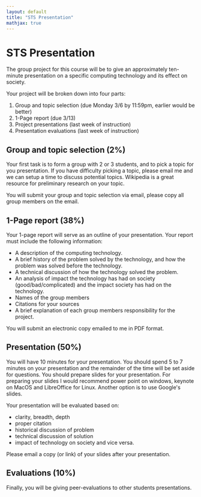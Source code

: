 ```yaml
---
layout: default
title: "STS Presentation"
mathjax: true
---
```


# STS Presentation

The group project for this course will be to give an approximately ten-minute
presentation on a specific computing technology and its effect on society.

Your project will be broken down into four parts:

1. Group and topic selection (due Monday 3/6 by 11:59pm, earlier would be better)
2. 1-Page report (due 3/13)
3. Project presentations (last week of instruction)
4. Presentation evaluations (last week of instruction)

## Group and topic selection (2%)

Your first task is to form a group with 2 or 3 students, and to pick a topic for
you presentation. If you have difficulty picking a topic, please email me and
we can setup a time to discuss potential topics. Wikipedia is a great resource
for preliminary research on your topic.

You will submit your group and topic selection via email, please copy all group
members on the email.

## 1-Page report (38%)

Your 1-page report will serve as an outline of your presentation. Your report
must include the following information:

- A description of the computing technology.
- A brief history of the problem solved by the technology, and how the problem was solved before the technology.
- A technical discussion of how the technology solved the problem.
- An analysis of impact the technology has had on society (good/bad/complicated) and the impact society has had on the technology.
- Names of the group members
- Citations for your sources
- A brief explanation of each group members responsibility for the project.

You will submit an electronic copy emailed to me in PDF format.

## Presentation (50%)

You will have 10 minutes for your presentation. You should spend 5 to 7 minutes
on your presentation and the remainder of the time will be set aside for questions.
You should prepare slides for your presentation. For preparing your slides I would
recommend power point on windows, keynote on MacOS and LibreOffice for Linux.
Another option is to use Google's slides.

Your presentation will be evaluated based on:

- clarity, breadth, depth
- proper citation
- historical discussion of problem
- technical discussion of solution
- impact of technology on society and vice versa.

Please email a copy (or link) of your slides after your presentation.

## Evaluations (10%)

Finally, you will be giving peer-evaluations to other students presentations.
